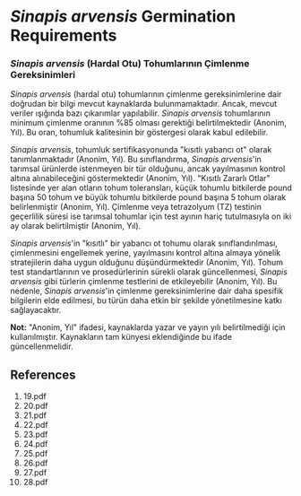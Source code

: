 # *Sinapis arvensis* Germination Requirements

### *Sinapis arvensis* (Hardal Otu) Tohumlarının Çimlenme Gereksinimleri

*Sinapis arvensis* (hardal otu) tohumlarının çimlenme gereksinimlerine dair doğrudan bir bilgi mevcut kaynaklarda bulunmamaktadır. Ancak, mevcut veriler ışığında bazı çıkarımlar yapılabilir. *Sinapis arvensis* tohumlarının minimum çimlenme oranının %85 olması gerektiği belirtilmektedir (Anonim, Yıl). Bu oran, tohumluk kalitesinin bir göstergesi olarak kabul edilebilir.

*Sinapis arvensis*, tohumluk sertifikasyonunda "kısıtlı yabancı ot" olarak tanımlanmaktadır (Anonim, Yıl). Bu sınıflandırma, *Sinapis arvensis*'in tarımsal ürünlerde istenmeyen bir tür olduğunu, ancak yayılmasının kontrol altına alınabileceğini göstermektedir (Anonim, Yıl). "Kısıtlı Zararlı Otlar" listesinde yer alan otların tohum toleransları, küçük tohumlu bitkilerde pound başına 50 tohum ve büyük tohumlu bitkilerde pound başına 5 tohum olarak belirlenmiştir (Anonim, Yıl). Çimlenme veya tetrazolyum (TZ) testinin geçerlilik süresi ise tarımsal tohumlar için test ayının hariç tutulmasıyla on iki ay olarak belirtilmiştir (Anonim, Yıl).

*Sinapis arvensis*'in "kısıtlı" bir yabancı ot tohumu olarak sınıflandırılması, çimlenmesini engellemek yerine, yayılmasını kontrol altına almaya yönelik stratejilerin daha uygun olduğunu düşündürmektedir (Anonim, Yıl). Tohum test standartlarının ve prosedürlerinin sürekli olarak güncellenmesi, *Sinapis arvensis* gibi türlerin çimlenme testlerini de etkileyebilir (Anonim, Yıl). Bu nedenle, *Sinapis arvensis*'in çimlenme gereksinimlerine dair daha spesifik bilgilerin elde edilmesi, bu türün daha etkin bir şekilde yönetilmesine katkı sağlayacaktır.

**Not:** "Anonim, Yıl" ifadesi, kaynaklarda yazar ve yayın yılı belirtilmediği için kullanılmıştır. Kaynakların tam künyesi eklendiğinde bu ifade güncellenmelidir.


## References

1. 19.pdf
2. 20.pdf
3. 21.pdf
4. 22.pdf
5. 23.pdf
6. 24.pdf
7. 25.pdf
8. 26.pdf
9. 27.pdf
10. 28.pdf
